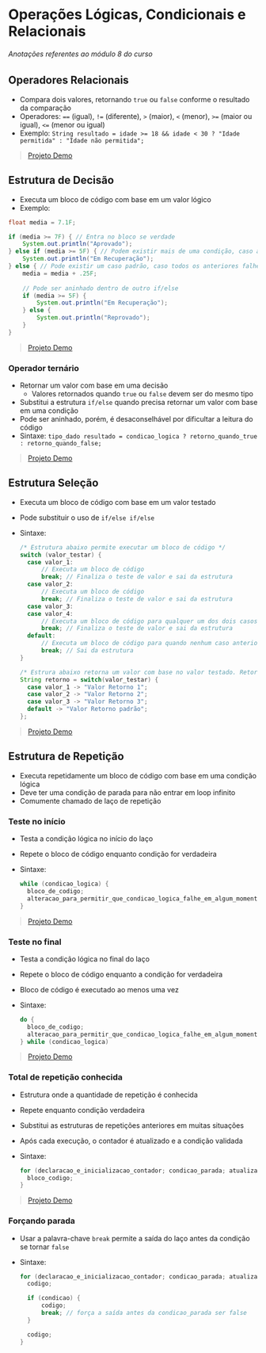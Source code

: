 # Operações Lógicas, Condicionais e Relacionais

###### _Anotações referentes ao módulo 8 do curso_

## Operadores Relacionais

- Compara dois valores, retornando `true` ou `false` conforme o resultado da comparação
- Operadores: `==` (igual), `!=` (diferente), `>` (maior), `<` (menor), `>=` (maior ou igual), `<=` (menor ou igual)
- Exemplo: `String resultado = idade >= 18 && idade < 30 ? "Idade permitida" : "Idade não permitida";`

> [Projeto Demo](https://github.com/tiagopgu/java-web-full-stack-spring-boot-rest-api/blob/f31591a1653bd4cec5671e80ee598f4cd7099e2e/MD8/Demo/src/Inicio.java#L15)

## Estrutura de Decisão

- Executa um bloco de código com base em um valor lógico
- Exemplo:

~~~java
float media = 7.1F;

if (media >= 7F) { // Entra no bloco se verdade
    System.out.println("Aprovado");    
} else if (media >= 5F) { // Podem existir mais de uma condição, caso a anterior falhe
    System.out.println("Em Recuperação");
} else { // Pode existir um caso padrão, caso todos os anteriores falhe
    media = media + .25F;
    
    // Pode ser aninhado dentro de outro if/else
    if (media >= 5F) {
        System.out.println("Em Recuperação");
    } else {
        System.out.println("Reprovado");
    }
}
~~~

> [Projeto Demo](https://github.com/tiagopgu/java-web-full-stack-spring-boot-rest-api/blob/74cdec436f423520b8a8933aea810158b5172a39/MD8/Demo/src/Inicio.java#L5)

### Operador ternário

- Retornar um valor com base em uma decisão
  - Valores retornados quando `true` ou `false` devem ser do mesmo tipo
- Substitui a estrutura `if/else` quando precisa retornar um valor com base em uma condição
- Pode ser aninhado, porém, é desaconselhável por dificultar a leitura do código
- Sintaxe: `tipo_dado resultado = condicao_logica ? retorno_quando_true : retorno_quando_false;`

> [Projeto Demo](https://github.com/tiagopgu/java-web-full-stack-spring-boot-rest-api/blob/454fb1878aad516a7784992d1f4e666da79fbd38/MD8/Demo/src/Inicio.java#L7)

## Estrutura Seleção

- Executa um bloco de código com base em um valor testado
- Pode substituir o uso de `if/else if/else`
- Sintaxe:

  ~~~java
  /* Estrutura abaixo permite executar um bloco de código */
  switch (valor_testar) {
    case valor_1:
        // Executa um bloco de código
        break; // Finaliza o teste de valor e sai da estrutura
    case valor_2:
        // Executa um bloco de código
        break; // Finaliza o teste de valor e sai da estrutura
    case valor_3:
    case valor_4:
        // Executa um bloco de código para qualquer um dos dois casos anteriores
        break; // Finaliza o teste de valor e sai da estrutura
    default:
        // Executa um bloco de código para quando nenhum caso anterior corresponder ao valor
        break; // Sai da estrutura
  }
  
  /* Estrura abaixo retorna um valor com base no valor testado. Retorno deve ser do mesmo tipo*/
  String retorno = switch(valor_testar) {
    case valor_1 -> "Valor Retorno 1";
    case valor_2 -> "Valor Retorno 2";
    case valor_3 -> "Valor Retorno 3";
    default -> "Valor Retorno padrão";
  };
  ~~~

> [Projeto Demo](https://github.com/tiagopgu/java-web-full-stack-spring-boot-rest-api/blob/120f70818852728443f984ccbf81a79395d17da3/MD8/Demo/src/Inicio.java#L11)

## Estrutura de Repetição

- Executa repetidamente um bloco de código com base em uma condição lógica
- Deve ter uma condição de parada para não entrar em loop infinito
- Comumente chamado de laço de repetição

### Teste no início

- Testa a condição lógica no início do laço
- Repete o bloco de código enquanto condição for verdadeira
- Sintaxe:

  ~~~java
  while (condicao_logica) {
    bloco_de_codigo;
    alteracao_para_permitir_que_condicao_logica_falhe_em_algum_momento_para_encerrar_laco;
  }
  ~~~

> [Projeto Demo](https://github.com/tiagopgu/java-web-full-stack-spring-boot-rest-api/blob/84ff032434db3b98d13461163b0dd771f28f93c0/MD8/Demo/src/Inicio.java#L187)

### Teste no final

- Testa a condição lógica no final do laço
- Repete o bloco de código enquanto a condição for verdadeira
- Bloco de código é executado ao menos uma vez
- Sintaxe:
  
  ~~~java
  do {
    bloco_de_codigo;
    alteracao_para_permitir_que_condicao_logica_falhe_em_algum_momento_para_encerrar_laco;
  } while (condicao_logica)
  ~~~

> [Projeto Demo](https://github.com/tiagopgu/java-web-full-stack-spring-boot-rest-api/blob/84ff032434db3b98d13461163b0dd771f28f93c0/MD8/Demo/src/Inicio.java#L200)

### Total de repetição conhecida

- Estrutura onde a quantidade de repetição é conhecida
- Repete enquanto condição verdadeira
- Substitui as estruturas de repetições anteriores em muitas situações
- Após cada execução, o contador é atualizado e a condição validada
- Sintaxe:

  ~~~java
  for (declaracao_e_inicializacao_contador; condicao_parada; atualizacao_contador) {
    bloco_codigo;
  }
  ~~~

> [Projeto Demo](https://github.com/tiagopgu/java-web-full-stack-spring-boot-rest-api/blob/6659186c5cebb7b0a990da311d677849a80f06b9/MD8/Demo/src/Inicio.java#L211)

### Forçando parada

- Usar a palavra-chave `break` permite a saída do laço antes da condição se tornar `false`
- Sintaxe:

  ~~~java
  for (declaracao_e_inicializacao_contador; condicao_parada; atualizacao_contador) {
    codigo;
  
    if (condicao) {
        codigo;
        break; // força a saída antes da condicao_parada ser false
    }
  
    codigo;
  }
  ~~~